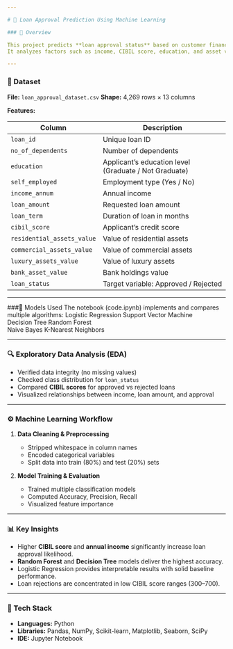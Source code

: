 ```yaml
---

# 🏦 Loan Approval Prediction Using Machine Learning

### 📘 Overview

This project predicts **loan approval status** based on customer financial and demographic data using multiple machine learning models.
It analyzes factors such as income, CIBIL score, education, and asset values to determine loan eligibility.

---
```


### 📂 Dataset

**File:** `loan_approval_dataset.csv`
**Shape:** 4,269 rows × 13 columns

**Features:**

| Column                     | Description                                           |
| -------------------------- | ----------------------------------------------------- |
| `loan_id`                  | Unique loan ID                                        |
| `no_of_dependents`         | Number of dependents                                  |
| `education`                | Applicant’s education level (Graduate / Not Graduate) |
| `self_employed`            | Employment type (Yes / No)                            |
| `income_annum`             | Annual income                                         |
| `loan_amount`              | Requested loan amount                                 |
| `loan_term`                | Duration of loan in months                            |
| `cibil_score`              | Applicant’s credit score                              |
| `residential_assets_value` | Value of residential assets                           |
| `commercial_assets_value`  | Value of commercial assets                            |
| `luxury_assets_value`      | Value of luxury assets                                |
| `bank_asset_value`         | Bank holdings value                                   |
| `loan_status`              | Target variable: Approved / Rejected                  |

---
###🧠 Models Used
The notebook (code.ipynb) implements and compares multiple algorithms:
Logistic Regression	
Support Vector Machine	
Decision Tree
Random Forest	
Naive Bayes	
K-Nearest Neighbors        

---

### 🔍 Exploratory Data Analysis (EDA)

* Verified data integrity (no missing values)
* Checked class distribution for `loan_status`
* Compared **CIBIL scores** for approved vs rejected loans
* Visualized relationships between income, loan amount, and approval

---

### ⚙️ Machine Learning Workflow

1. **Data Cleaning & Preprocessing**

   * Stripped whitespace in column names
   * Encoded categorical variables
   * Split data into train (80%) and test (20%) sets

2. **Model Training & Evaluation**

   * Trained multiple classification models
   * Computed Accuracy, Precision, Recall
   * Visualized feature importance

---

### 📊 Key Insights

* Higher **CIBIL score** and **annual income** significantly increase loan approval likelihood.
* **Random Forest** and **Decision Tree** models deliver the highest accuracy.
* Logistic Regression provides interpretable results with solid baseline performance.
* Loan rejections are concentrated in low CIBIL score ranges (300–700).

---

### 🧰 Tech Stack

* **Languages:** Python
* **Libraries:** Pandas, NumPy, Scikit-learn, Matplotlib, Seaborn, SciPy
* **IDE:** Jupyter Notebook




